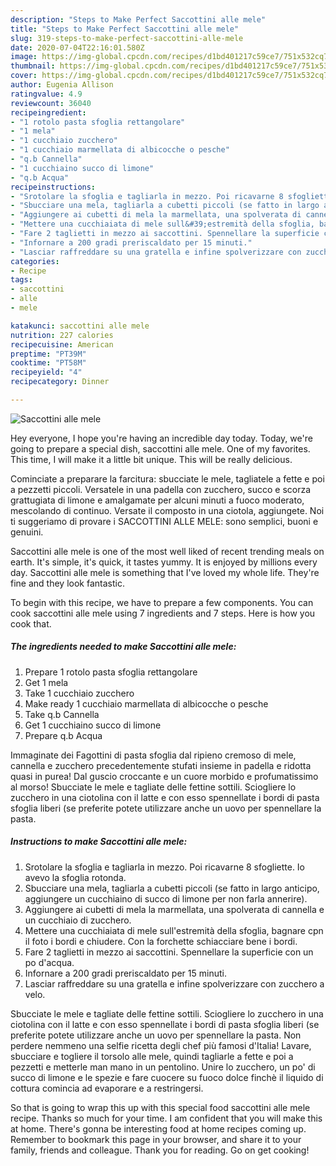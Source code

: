 ```yaml
---
description: "Steps to Make Perfect Saccottini alle mele"
title: "Steps to Make Perfect Saccottini alle mele"
slug: 319-steps-to-make-perfect-saccottini-alle-mele
date: 2020-07-04T22:16:01.580Z
image: https://img-global.cpcdn.com/recipes/d1bd401217c59ce7/751x532cq70/saccottini-alle-mele-recipe-main-photo.jpg
thumbnail: https://img-global.cpcdn.com/recipes/d1bd401217c59ce7/751x532cq70/saccottini-alle-mele-recipe-main-photo.jpg
cover: https://img-global.cpcdn.com/recipes/d1bd401217c59ce7/751x532cq70/saccottini-alle-mele-recipe-main-photo.jpg
author: Eugenia Allison
ratingvalue: 4.9
reviewcount: 36040
recipeingredient:
- "1 rotolo pasta sfoglia rettangolare"
- "1 mela"
- "1 cucchiaio zucchero"
- "1 cucchiaio marmellata di albicocche o pesche"
- "q.b Cannella"
- "1 cucchiaino succo di limone"
- "q.b Acqua"
recipeinstructions:
- "Srotolare la sfoglia e tagliarla in mezzo. Poi ricavarne 8 sfogliette. Io avevo la sfoglia rotonda."
- "Sbucciare una mela, tagliarla a cubetti piccoli (se fatto in largo anticipo, aggiungere un cucchiaino di succo di limone per non farla annerire)."
- "Aggiungere ai cubetti di mela la marmellata, una spolverata di cannella e un cucchiaio di zucchero."
- "Mettere una cucchiaiata di mele sull&#39;estremità della sfoglia, bagnare cpn il foto i bordi e chiudere. Con la forchette schiacciare bene i bordi."
- "Fare 2 taglietti in mezzo ai saccottini. Spennellare la superficie con un po d&#39;acqua."
- "Infornare a 200 gradi preriscaldato per 15 minuti."
- "Lasciar raffreddare su una gratella e infine spolverizzare con zucchero a velo."
categories:
- Recipe
tags:
- saccottini
- alle
- mele

katakunci: saccottini alle mele 
nutrition: 227 calories
recipecuisine: American
preptime: "PT39M"
cooktime: "PT58M"
recipeyield: "4"
recipecategory: Dinner

---
```



![Saccottini alle mele](https://img-global.cpcdn.com/recipes/d1bd401217c59ce7/751x532cq70/saccottini-alle-mele-recipe-main-photo.jpg)

Hey everyone, I hope you're having an incredible day today. Today, we're going to prepare a special dish, saccottini alle mele. One of my favorites. This time, I will make it a little bit unique. This will be really delicious.

Cominciate a preparare la farcitura: sbucciate le mele, tagliatele a fette e poi a pezzetti piccoli. Versatele in una padella con zucchero, succo e scorza grattugiata di limone e amalgamate per alcuni minuti a fuoco moderato, mescolando di continuo. Versate il composto in una ciotola, aggiungete. Noi ti suggeriamo di provare i SACCOTTINI ALLE MELE: sono semplici, buoni e genuini.

Saccottini alle mele is one of the most well liked of recent trending meals on earth. It's simple, it's quick, it tastes yummy. It is enjoyed by millions every day. Saccottini alle mele is something that I've loved my whole life. They're fine and they look fantastic.


To begin with this recipe, we have to prepare a few components. You can cook saccottini alle mele using 7 ingredients and 7 steps. Here is how you cook that.

<!--inarticleads1-->

##### The ingredients needed to make Saccottini alle mele:

1. Prepare 1 rotolo pasta sfoglia rettangolare
1. Get 1 mela
1. Take 1 cucchiaio zucchero
1. Make ready 1 cucchiaio marmellata di albicocche o pesche
1. Take q.b Cannella
1. Get 1 cucchiaino succo di limone
1. Prepare q.b Acqua


Immaginate dei Fagottini di pasta sfoglia dal ripieno cremoso di mele, cannella e zucchero precedentemente stufati insieme in padella e ridotta quasi in purea! Dal guscio croccante e un cuore morbido e profumatissimo al morso! Sbucciate le mele e tagliate delle fettine sottili. Sciogliere lo zucchero in una ciotolina con il latte e con esso spennellate i bordi di pasta sfoglia liberi (se preferite potete utilizzare anche un uovo per spennellare la pasta. 

<!--inarticleads2-->

##### Instructions to make Saccottini alle mele:

1. Srotolare la sfoglia e tagliarla in mezzo. Poi ricavarne 8 sfogliette. Io avevo la sfoglia rotonda.
1. Sbucciare una mela, tagliarla a cubetti piccoli (se fatto in largo anticipo, aggiungere un cucchiaino di succo di limone per non farla annerire).
1. Aggiungere ai cubetti di mela la marmellata, una spolverata di cannella e un cucchiaio di zucchero.
1. Mettere una cucchiaiata di mele sull&#39;estremità della sfoglia, bagnare cpn il foto i bordi e chiudere. Con la forchette schiacciare bene i bordi.
1. Fare 2 taglietti in mezzo ai saccottini. Spennellare la superficie con un po d&#39;acqua.
1. Infornare a 200 gradi preriscaldato per 15 minuti.
1. Lasciar raffreddare su una gratella e infine spolverizzare con zucchero a velo.


Sbucciate le mele e tagliate delle fettine sottili. Sciogliere lo zucchero in una ciotolina con il latte e con esso spennellate i bordi di pasta sfoglia liberi (se preferite potete utilizzare anche un uovo per spennellare la pasta. Non perdere nemmeno una selfie ricetta degli chef più famosi d&#39;Italia! Lavare, sbucciare e togliere il torsolo alle mele, quindi tagliarle a fette e poi a pezzetti e metterle man mano in un pentolino. Unire lo zucchero, un po&#39; di succo di limone e le spezie e fare cuocere su fuoco dolce finchè il liquido di cottura comincia ad evaporare e a restringersi. 

So that is going to wrap this up with this special food saccottini alle mele recipe. Thanks so much for your time. I am confident that you will make this at home. There's gonna be interesting food at home recipes coming up. Remember to bookmark this page in your browser, and share it to your family, friends and colleague. Thank you for reading. Go on get cooking!
